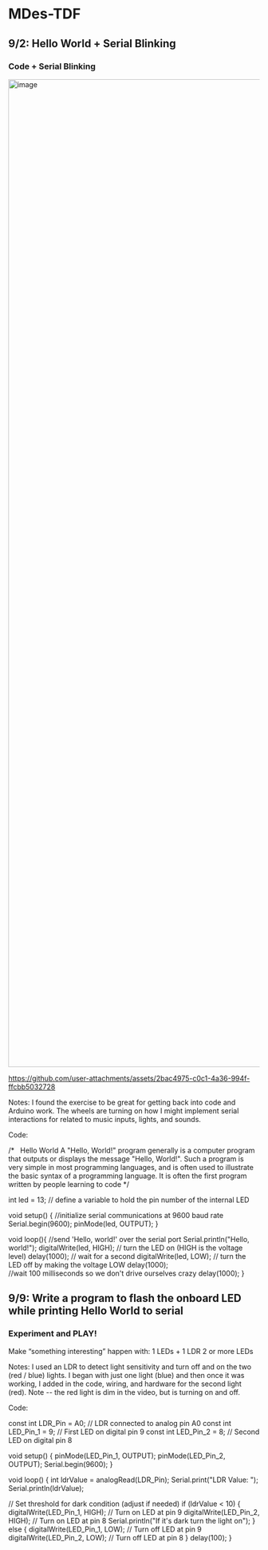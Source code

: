 # MDes-TDF

## 9/2: Hello World + Serial Blinking
### Code + Serial Blinking
<img width="1232" height="1976" alt="image" src="https://github.com/user-attachments/assets/90138420-d788-4520-b054-015c2337f5db" />

https://github.com/user-attachments/assets/2bac4975-c0c1-4a36-994f-ffcbb5032728

Notes:
I found the exercise to be great for getting back into code and Arduino work. The wheels are turning on how I might implement serial interactions for related to music inputs, lights, and sounds.  

Code: 

/*
  Hello World
  A "Hello, World!" program generally is a computer program that
	outputs or displays the message "Hello, World!".
	Such a program is very simple in most programming languages,
	and is often used to illustrate the basic syntax of a programming language.
	It is often the first program written by people learning to code
*/

int led = 13;  // define a variable to hold the pin number of the internal LED

void setup() {
//initialize serial communications at 9600 baud rate
Serial.begin(9600);
pinMode(led, OUTPUT);
}

void loop(){
//send 'Hello, world!' over the serial port
Serial.println("Hello, world!");
digitalWrite(led, HIGH);   // turn the LED on (HIGH is the voltage level)
  delay(1000);                       // wait for a second
  digitalWrite(led, LOW);    // turn the LED off by making the voltage LOW
  delay(1000);         
//wait 100 milliseconds so we don't drive ourselves crazy
delay(1000);
}

## 9/9: Write  a program to flash the onboard LED while printing Hello World to serial

### Experiment and PLAY!
Make “something interesting” happen with:
1 LEDs + 1 LDR
2 or more LEDs

Notes: 
I used an LDR to detect light sensitivity and turn off and on the two (red / blue) lights. I began with just one light (blue) and then once it was working, I added in the code, wiring, and hardware for the second light (red). Note -- the red light is dim in the video, but is turning on and off. 

Code: 

const int LDR_Pin = A0;     // LDR connected to analog pin A0
const int LED_Pin_1 = 9;    // First LED on digital pin 9
const int LED_Pin_2 = 8;    // Second LED on digital pin 8

void setup() {
  pinMode(LED_Pin_1, OUTPUT);
  pinMode(LED_Pin_2, OUTPUT);
  Serial.begin(9600);
}

void loop() {
  int ldrValue = analogRead(LDR_Pin);
  Serial.print("LDR Value: ");
  Serial.println(ldrValue);

  // Set threshold for dark condition (adjust if needed)
  if (ldrValue < 10) { 
    digitalWrite(LED_Pin_1, HIGH);       // Turn on LED at pin 9
    digitalWrite(LED_Pin_2, HIGH);       // Turn on LED at pin 8
    Serial.println("If it's dark turn the light on");
  } else {
    digitalWrite(LED_Pin_1, LOW);        // Turn off LED at pin 9
    digitalWrite(LED_Pin_2, LOW);        // Turn off LED at pin 8
  }
  delay(100);
}


